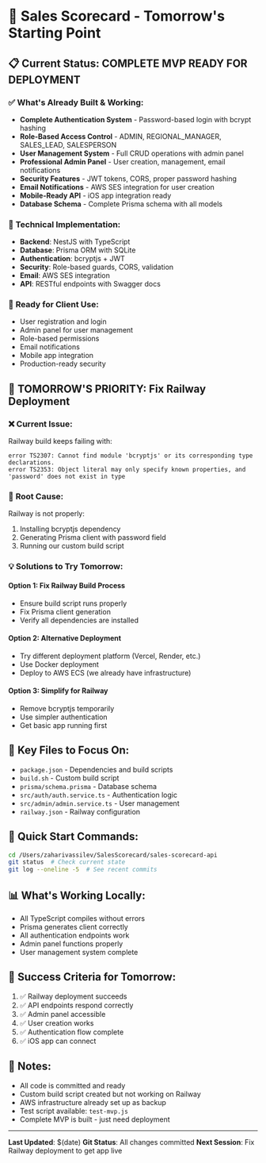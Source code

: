 # 🚀 Sales Scorecard - Tomorrow's Starting Point

## 📋 **Current Status: COMPLETE MVP READY FOR DEPLOYMENT**

### ✅ **What's Already Built & Working:**
- **Complete Authentication System** - Password-based login with bcrypt hashing
- **Role-Based Access Control** - ADMIN, REGIONAL_MANAGER, SALES_LEAD, SALESPERSON
- **User Management System** - Full CRUD operations with admin panel
- **Professional Admin Panel** - User creation, management, email notifications
- **Security Features** - JWT tokens, CORS, proper password hashing
- **Email Notifications** - AWS SES integration for user creation
- **Mobile-Ready API** - iOS app integration ready
- **Database Schema** - Complete Prisma schema with all models

### 🔧 **Technical Implementation:**
- **Backend**: NestJS with TypeScript
- **Database**: Prisma ORM with SQLite
- **Authentication**: bcryptjs + JWT
- **Security**: Role-based guards, CORS, validation
- **Email**: AWS SES integration
- **API**: RESTful endpoints with Swagger docs

### 📱 **Ready for Client Use:**
- User registration and login
- Admin panel for user management
- Role-based permissions
- Email notifications
- Mobile app integration
- Production-ready security

## 🎯 **TOMORROW'S PRIORITY: Fix Railway Deployment**

### ❌ **Current Issue:**
Railway build keeps failing with:
```
error TS2307: Cannot find module 'bcryptjs' or its corresponding type declarations.
error TS2353: Object literal may only specify known properties, and 'password' does not exist in type
```

### 🔧 **Root Cause:**
Railway is not properly:
1. Installing bcryptjs dependency
2. Generating Prisma client with password field
3. Running our custom build script

### 💡 **Solutions to Try Tomorrow:**

#### Option 1: Fix Railway Build Process
- Ensure build script runs properly
- Fix Prisma client generation
- Verify all dependencies are installed

#### Option 2: Alternative Deployment
- Try different deployment platform (Vercel, Render, etc.)
- Use Docker deployment
- Deploy to AWS ECS (we already have infrastructure)

#### Option 3: Simplify for Railway
- Remove bcryptjs temporarily
- Use simpler authentication
- Get basic app running first

## 📁 **Key Files to Focus On:**
- `package.json` - Dependencies and build scripts
- `build.sh` - Custom build script
- `prisma/schema.prisma` - Database schema
- `src/auth/auth.service.ts` - Authentication logic
- `src/admin/admin.service.ts` - User management
- `railway.json` - Railway configuration

## 🚀 **Quick Start Commands:**
```bash
cd /Users/zaharivassilev/SalesScorecard/sales-scorecard-api
git status  # Check current state
git log --oneline -5  # See recent commits
```

## 📊 **What's Working Locally:**
- All TypeScript compiles without errors
- Prisma generates client correctly
- All authentication endpoints work
- Admin panel functions properly
- User management system complete

## 🎯 **Success Criteria for Tomorrow:**
1. ✅ Railway deployment succeeds
2. ✅ API endpoints respond correctly
3. ✅ Admin panel accessible
4. ✅ User creation works
5. ✅ Authentication flow complete
6. ✅ iOS app can connect

## 📝 **Notes:**
- All code is committed and ready
- Custom build script created but not working on Railway
- AWS infrastructure already set up as backup
- Test script available: `test-mvp.js`
- Complete MVP is built - just need deployment

---
**Last Updated**: $(date)
**Git Status**: All changes committed
**Next Session**: Fix Railway deployment to get app live
